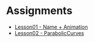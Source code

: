 <h1> Assignments </h1>

<ul>
  <li><a href="url">Lesson01 - Name + Animation</a></li>
  <li><a href="url">Lesson02 - ParabolicCurves</a></li>
</ul>
